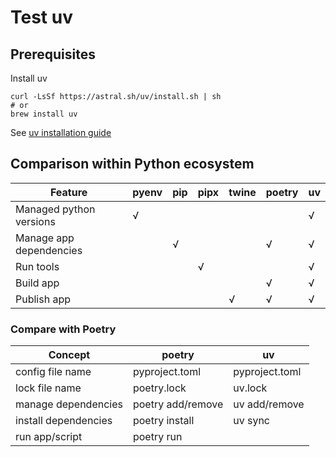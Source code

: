 # Test uv


## Prerequisites

Install uv

```shell
curl -LsSf https://astral.sh/uv/install.sh | sh
# or
brew install uv
```

See [uv installation guide](https://docs.astral.sh/uv/getting-started/installation/)


## Comparison within Python ecosystem

| Feature                 | pyenv | pip | pipx | twine | poetry | uv |
|-------------------------|-------|-----|------|-------|--------|----|
| Managed python versions | √     |     |      |       |        | √  |
| Manage app dependencies |       | √   |      |       | √      | √  |
| Run tools               |       |     | √    |       |        | √  |
| Build app               |       |     |      |       | √      | √  |
| Publish app             |       |     |      | √     | √      | √  |


### Compare with Poetry

| Concept              | poetry                  | uv                  |
|----------------------|-------------------------|---------------------|
| config file name     | pyproject.toml          | pyproject.toml      |
| lock file name       | poetry.lock             | uv.lock             |
| manage dependencies  | poetry add/remove <dep> | uv add/remove <dep> |
| install dependencies | poetry install          | uv sync             |
| run app/script       | poetry run <script>     | uv run <script>     |

uv is quite similar to poetry commands


## How to

See all features on [uv documentation](https://docs.astral.sh/uv/getting-started/features/)

### Manage python (same as pyenv)

```shell
uv python install 3.13
```

### Install, build and run application 

```shell
uv venv -p 3.13
uv sync
uv run hello  # hello is defined in pyproject.toml as `project.scripts` to run test_uv/app.py:main function
# almost equivalent of (because main() is called in app.py's __main__ section)
uv run src/test_uv/app.py
```

## Use tools


### Option 1: tool as app dependency

```shell
uv add ruff --dev
```

ruff is installed in application venv


### Option 2: tool as uv tool

The uv tools are installed in a separate venv from our application. This works because ruff does not need application installed (only source code):

```shell
# Equivalent
uvx ruff check src/
uv tool run ruff check src/

# Optionally install the tool
uv tool install ruff  # installed in $HOME/.local/...
ruff check src/  # because ruff available in PATH var 
```

But this fails because pytest requires to import our application modules:


```shell
uvx pytest tests/
# Throws the error: No module named 'test_uv'

# pytest must be installed as app dependency
uv add pytest --dev
uv run pytest tests/  # runs in our application venv
```


## pip

`uv pip` is a drop-in replacement of standard `pip` command. 

```shell
uv pip install pydantic  # installs dep in our app venv

uv pip list  # should print all "uv installed" dep and pydantic (+ its deps) 
```

pip installed libraries are not managed by uv. Running a uv sync would uninstall the pip installed libs.

```shell
# Considering a blank app (no dependency)
uv add ruff  # first dep
uv pip list
# Package Version 
# ------- -------
# ruff    0.14.0

uv pip install pydantic
uv pip list
# Package       Version 
# ------------- -------
# ruff          0.14.0
# pydantic      2.12.0
# pydantic-core 2.41.4
# ...

uv sync  # uninstall "pip installed" pydantic, pydantic-core
uv pip list
# Package Version 
# ------- -------
# ruff    0.14.0
```



## Clean cache

Some libraries are heavy

```shell
uv cache clean  # all lib
uv cache clean ruff torch  # specific libs
```


## Docker

